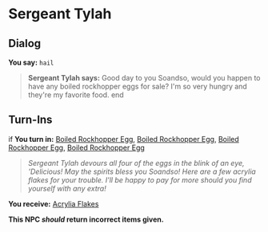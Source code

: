 # Sergeant Tylah
## Dialog

**You say:** `hail`



>**Sergeant Tylah says:** Good day to you Soandso, would you happen to have any boiled rockhopper eggs for sale? I'm so very hungry and they're my favorite food.
end

## Turn-Ins





if **You turn in:** [Boiled Rockhopper Egg](/item/3457), [Boiled Rockhopper Egg](/item/3457), [Boiled Rockhopper Egg](/item/3457), [Boiled Rockhopper Egg](/item/3457)


>*Sergeant Tylah devours all four of the eggs in the blink of an eye, 'Delicious! May the spirits bless you Soandso! Here are a few acrylia flakes for your trouble. I'll be happy to pay for more should you find yourself with any extra!*


 **You receive:**  [Acrylia Flakes](/item/3459) 

**This NPC *should* return incorrect items given.**
